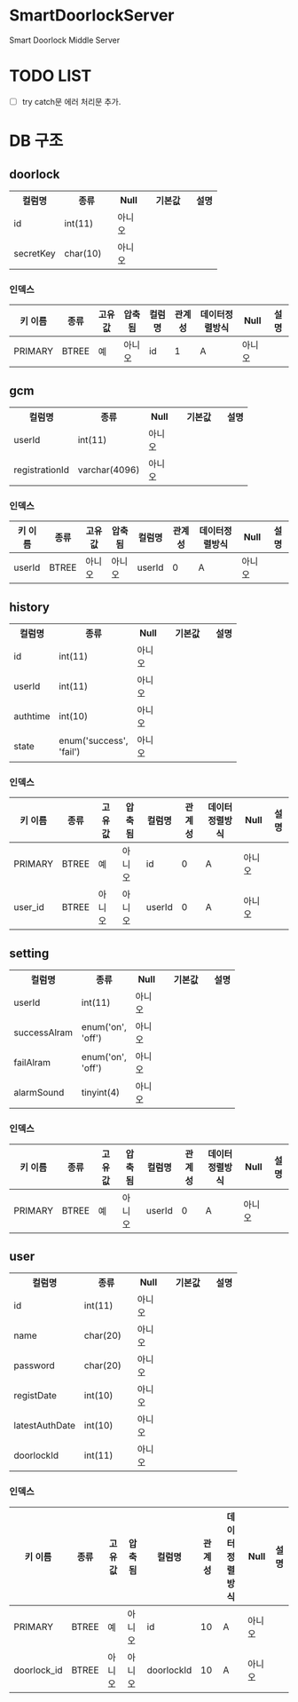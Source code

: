 # SmartDoorlockServer
Smart Doorlock Middle Server

# TODO LIST
- [ ] try catch문 에러 처리문 추가.

# DB 구조

<div id="page_content"><div>
<h2>doorlock</h2>

<table width="100%" class="print">
<tbody><tr><th width="50">컬럼명</th>
<th width="80">종류</th>
<th width="40">Null</th>
<th width="70">기본값</th>
<th>설명</th>
</tr>
<tr class="odd">
<td class="nowrap">
id    </td>
<td class="nowrap" lang="en" dir="ltr">int(11)</td>
<td>아니오</td>
<td class="nowrap"></td>
<td></td>
</tr>
<tr class="even">
<td class="nowrap">
secretKey    </td>
<td class="nowrap" lang="en" dir="ltr">char(10)</td>
<td>아니오</td>
<td class="nowrap"></td>
<td></td>
</tr>
</tbody></table>
<h3>인덱스</h3><table id="table_index"><thead><tr><th>키 이름</th><th>종류</th><th>고유값</th><th>압축됨</th><th>컬럼명</th><th>관계성</th><th>데이터정렬방식</th><th>Null</th><th>설명</th></tr></thead><tbody><tr class="noclick odd"><td rowspan="1">PRIMARY</td><td rowspan="1">BTREE</td><td rowspan="1">예</td><td rowspan="1">아니오</td><td>id</td><td>1</td><td>A</td><td>아니오</td><td rowspan="1"></td></tr></tbody></table></div>
<div>
<h2>gcm</h2>

<table width="100%" class="print">
<tbody><tr><th width="50">컬럼명</th>
<th width="80">종류</th>
<th width="40">Null</th>
<th width="70">기본값</th>
<th>설명</th>
</tr>
<tr class="odd">
<td class="nowrap">
userId    </td>
<td class="nowrap" lang="en" dir="ltr">int(11)</td>
<td>아니오</td>
<td class="nowrap"></td>
<td></td>
</tr>
<tr class="even">
<td class="nowrap">
registrationId    </td>
<td class="nowrap" lang="en" dir="ltr">varchar(4096)</td>
<td>아니오</td>
<td class="nowrap"></td>
<td></td>
</tr>
</tbody></table>
<h3>인덱스</h3><table id="table_index"><thead><tr><th>키 이름</th><th>종류</th><th>고유값</th><th>압축됨</th><th>컬럼명</th><th>관계성</th><th>데이터정렬방식</th><th>Null</th><th>설명</th></tr></thead><tbody><tr class="noclick odd"><td rowspan="1">userId</td><td rowspan="1">BTREE</td><td rowspan="1">아니오</td><td rowspan="1">아니오</td><td>userId</td><td>0</td><td>A</td><td>아니오</td><td rowspan="1"></td></tr></tbody></table></div>
<div>
<h2>history</h2>

<table width="100%" class="print">
<tbody><tr><th width="50">컬럼명</th>
<th width="80">종류</th>
<th width="40">Null</th>
<th width="70">기본값</th>
<th>설명</th>
</tr>
<tr class="odd">
<td class="nowrap">
id    </td>
<td class="nowrap" lang="en" dir="ltr">int(11)</td>
<td>아니오</td>
<td class="nowrap"></td>
<td></td>
</tr>
<tr class="even">
<td class="nowrap">
userId    </td>
<td class="nowrap" lang="en" dir="ltr">int(11)</td>
<td>아니오</td>
<td class="nowrap"></td>
<td></td>
</tr>
<tr class="odd">
<td class="nowrap">
authtime    </td>
<td class="nowrap" lang="en" dir="ltr">int(10)</td>
<td>아니오</td>
<td class="nowrap"></td>
<td></td>
</tr>
<tr class="even">
<td class="nowrap">
state    </td>
<td lang="en" dir="ltr">enum('success', 'fail')</td>
<td>아니오</td>
<td class="nowrap"></td>
<td></td>
</tr>
</tbody></table>
<h3>인덱스</h3><table id="table_index"><thead><tr><th>키 이름</th><th>종류</th><th>고유값</th><th>압축됨</th><th>컬럼명</th><th>관계성</th><th>데이터정렬방식</th><th>Null</th><th>설명</th></tr></thead><tbody><tr class="noclick odd"><td rowspan="1">PRIMARY</td><td rowspan="1">BTREE</td><td rowspan="1">예</td><td rowspan="1">아니오</td><td>id</td><td>0</td><td>A</td><td>아니오</td><td rowspan="1"></td></tr><tr class="noclick even"><td rowspan="1">user_id</td><td rowspan="1">BTREE</td><td rowspan="1">아니오</td><td rowspan="1">아니오</td><td>userId</td><td>0</td><td>A</td><td>아니오</td><td rowspan="1"></td></tr></tbody></table></div>
<div>
<h2>setting</h2>

<table width="100%" class="print">
<tbody><tr><th width="50">컬럼명</th>
<th width="80">종류</th>
<th width="40">Null</th>
<th width="70">기본값</th>
<th>설명</th>
</tr>
<tr class="odd">
<td class="nowrap">
userId    </td>
<td class="nowrap" lang="en" dir="ltr">int(11)</td>
<td>아니오</td>
<td class="nowrap"></td>
<td></td>
</tr>
<tr class="even">
<td class="nowrap">
successAlram    </td>
<td lang="en" dir="ltr">enum('on', 'off')</td>
<td>아니오</td>
<td class="nowrap"></td>
<td></td>
</tr>
<tr class="odd">
<td class="nowrap">
failAlram    </td>
<td lang="en" dir="ltr">enum('on', 'off')</td>
<td>아니오</td>
<td class="nowrap"></td>
<td></td>
</tr>
<tr class="even">
<td class="nowrap">
alarmSound    </td>
<td class="nowrap" lang="en" dir="ltr">tinyint(4)</td>
<td>아니오</td>
<td class="nowrap"></td>
<td></td>
</tr>
</tbody></table>
<h3>인덱스</h3><table id="table_index"><thead><tr><th>키 이름</th><th>종류</th><th>고유값</th><th>압축됨</th><th>컬럼명</th><th>관계성</th><th>데이터정렬방식</th><th>Null</th><th>설명</th></tr></thead><tbody><tr class="noclick odd"><td rowspan="1">PRIMARY</td><td rowspan="1">BTREE</td><td rowspan="1">예</td><td rowspan="1">아니오</td><td>userId</td><td>0</td><td>A</td><td>아니오</td><td rowspan="1"></td></tr></tbody></table></div>
<div>
<h2>user</h2>

<table width="100%" class="print">
<tbody><tr><th width="50">컬럼명</th>
<th width="80">종류</th>
<th width="40">Null</th>
<th width="70">기본값</th>
<th>설명</th>
</tr>
<tr class="odd">
<td class="nowrap">
id    </td>
<td class="nowrap" lang="en" dir="ltr">int(11)</td>
<td>아니오</td>
<td class="nowrap"></td>
<td></td>
</tr>
<tr class="even">
<td class="nowrap">
name    </td>
<td class="nowrap" lang="en" dir="ltr">char(20)</td>
<td>아니오</td>
<td class="nowrap"></td>
<td></td>
</tr>
<tr class="odd">
<td class="nowrap">
password    </td>
<td class="nowrap" lang="en" dir="ltr">char(20)</td>
<td>아니오</td>
<td class="nowrap"></td>
<td></td>
</tr>
<tr class="even">
<td class="nowrap">
registDate    </td>
<td class="nowrap" lang="en" dir="ltr">int(10)</td>
<td>아니오</td>
<td class="nowrap"></td>
<td></td>
</tr>
<tr class="odd">
<td class="nowrap">
latestAuthDate    </td>
<td class="nowrap" lang="en" dir="ltr">int(10)</td>
<td>아니오</td>
<td class="nowrap"></td>
<td></td>
</tr>
<tr class="even">
<td class="nowrap">
doorlockId    </td>
<td class="nowrap" lang="en" dir="ltr">int(11)</td>
<td>아니오</td>
<td class="nowrap"></td>
<td></td>
</tr>
</tbody></table>
<h3>인덱스</h3><table id="table_index"><thead><tr><th>키 이름</th><th>종류</th><th>고유값</th><th>압축됨</th><th>컬럼명</th><th>관계성</th><th>데이터정렬방식</th><th>Null</th><th>설명</th></tr></thead><tbody><tr class="noclick odd"><td rowspan="1">PRIMARY</td><td rowspan="1">BTREE</td><td rowspan="1">예</td><td rowspan="1">아니오</td><td>id</td><td>10</td><td>A</td><td>아니오</td><td rowspan="1"></td></tr><tr class="noclick even"><td rowspan="1">doorlock_id</td><td rowspan="1">BTREE</td><td rowspan="1">아니오</td><td rowspan="1">아니오</td><td>doorlockId</td><td>10</td><td>A</td><td>아니오</td><td rowspan="1"></td></tr></tbody></table></div>
</div>
